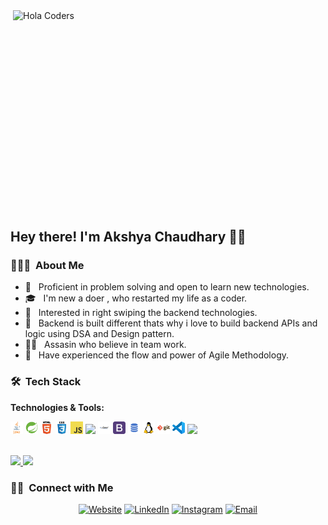 <img align="right" src="https://github.com/achaudhary591/private-images/blob/main/developer.gif" alt="Hola Coders" width="500" height="350"/> 

<h2> Hey there! I'm Akshya Chaudhary 🙋‍♂️ </h2>

<h3> 👨🏻‍💻 &nbsp;About Me </h3>

- 🤔 &nbsp; Proficient in problem solving and open to learn new technologies.
- 🎓 &nbsp; I'm new a doer , who restarted my life as a coder.
- 💼 &nbsp; Interested in right swiping the backend technologies.
- 🌱 &nbsp; Backend is built different thats why i love to build backend APIs and logic using DSA and Design pattern.
- 🐱‍🚀 &nbsp; Assasin who believe in team work.
- 🐾 &nbsp; Have experienced the flow and power of Agile Methodology.


<h3> 🛠 &nbsp;Tech Stack</h3>

**Technologies & Tools:** 

<code><img height="20" src="https://raw.githubusercontent.com/github/explore/80688e429a7d4ef2fca1e82350fe8e3517d3494d/topics/java/java.png"></code>
<code><img height="20" src="https://raw.githubusercontent.com/github/explore/80688e429a7d4ef2fca1e82350fe8e3517d3494d/topics/spring-boot/spring-boot.png"></code>
<code><img height="20" src="https://raw.githubusercontent.com/github/explore/80688e429a7d4ef2fca1e82350fe8e3517d3494d/topics/html/html.png"></code>
<code><img height="20" src="https://raw.githubusercontent.com/github/explore/80688e429a7d4ef2fca1e82350fe8e3517d3494d/topics/css/css.png"></code>
<code><img height="20" src="https://raw.githubusercontent.com/github/explore/80688e429a7d4ef2fca1e82350fe8e3517d3494d/topics/javascript/javascript.png"></code>
<code><img height="20" src="https://raw.githubusercontent.com/mongodb/mongo/ab34541c92e3ee679ea155b6331253a4e031d451/docs/leaf.svg"></code>
<code><img height="20" src="https://raw.githubusercontent.com/github/explore/80688e429a7d4ef2fca1e82350fe8e3517d3494d/topics/jquery/jquery.png"></code>
<code><img height="20" src="https://raw.githubusercontent.com/github/explore/80688e429a7d4ef2fca1e82350fe8e3517d3494d/topics/bootstrap/bootstrap.png"></code>
<code><img height="20" src="https://raw.githubusercontent.com/github/explore/80688e429a7d4ef2fca1e82350fe8e3517d3494d/topics/sql/sql.png"></code>
<code><img height="20" src="https://raw.githubusercontent.com/github/explore/80688e429a7d4ef2fca1e82350fe8e3517d3494d/topics/linux/linux.png"></code>
<code><img height="20" src="https://raw.githubusercontent.com/github/explore/80688e429a7d4ef2fca1e82350fe8e3517d3494d/topics/git/git.png"></code>
<code><img height="20" src="https://raw.githubusercontent.com/github/explore/80688e429a7d4ef2fca1e82350fe8e3517d3494d/topics/visual-studio-code/visual-studio-code.png"></code>
<code><img height="20" src="https://img.icons8.com/bubbles/344/github.png"></code>
 
<br/>

<a href="https://github.com/achaudhary591">
  <img height="180em" src="https://github-readme-stats.vercel.app/api?username=achaudhary591&theme=buefy&show_icons=true" />
  <img height="180em" src="https://github-readme-stats.vercel.app/api/top-langs/?username=achaudhary591&theme=buefy&layout=compact" />
</a>

<br/>

<h3> 🤝🏻 &nbsp;Connect with Me </h3>

<p align="center">
<a href="https://www.crio.do/learn/portfolio/achaudhary591/"><img alt="Website" src="https://img.shields.io/badge/Website-achaudhary591-blue?style=flat-square&logo=google-chrome"></a>
<a href="https://www.linkedin.com/in/achaudhary591/"><img alt="LinkedIn" src="https://img.shields.io/badge/LinkedIn-achaudhary591-blue?style=flat-square&logo=linkedin"></a>
<a href="https://www.instagram.com/aksh_empiricist/"><img alt="Instagram" src="https://img.shields.io/badge/Instagram-aksh_empiricist-blue?style=flat-square&logo=instagram"></a>
<a href="achaudhary591@gmail.com"><img alt="Email" src="https://img.shields.io/badge/Email-achaudhary591%40gmail.com-blue?style=flat-square&logo=gmail"></a>
</p>
